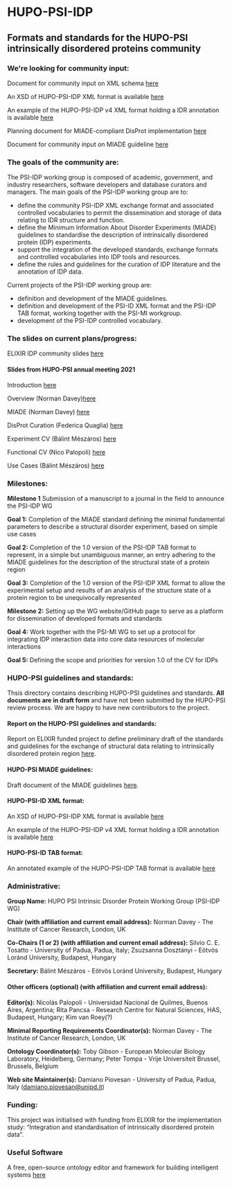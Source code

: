 # HUPO-PSI-IDP
## Formats and standards for the HUPO-PSI intrinsically disordered proteins community


### We're looking for community input:
Document for community input on XML schema [here](https://docs.google.com/document/d/1rfB3FiM6vSIGw3bQtQZdZeVhF-_fvTXMOu8UqdNfXdY/edit?usp=sharing)

An XSD of HUPO-PSI-IDP XML format is available [here](./formats/xml/draft_v4/PSI-ID_schema-v4.xsd)

An example of the HUPO-PSI-IDP v4 XML format holding a IDR annotation is available [here](./formats/xml/draft_v4/instance-v4-pmid_27515574.xml)

Planning document for MIADE-compliant DisProt implementation [here](https://docs.google.com/document/d/1wFRX5mDoVN-7Y4lk3z5NfbwQowU895OEqg8gpTQzTcE/edit?ts=607ed954)


Document for community input on MIADE guideline [here](https://docs.google.com/document/d/1SK7UvZrpg6KQkkXpcN90Pipqhyc_DdoUNHTWxnX0H-M/)

### The goals of the community are:
The PSI-IDP working group is composed of academic, government, and industry researchers, software developers and database curators and managers. The main goals of the PSI-IDP working group are to:
* define the community PSI-IDP XML exchange format and associated controlled vocabularies to permit the dissemination and storage of data relating to IDR structure and function.
* define the Minimum Information About Disorder Experiments (MIADE) guidelines to standardise the description of intrinsically disordered protein (IDP) experiments.
* support the integration of the developed standards, exchange formats and controlled vocabularies into IDP tools and resources.
* define the rules and guidelines for the curation of IDP literature and the annotation of IDP data.

Current projects of the PSI-IDP working group are:
* definition and development of the MIADE guidelines.
* definition and development of the PSI-ID XML format and the PSI-IDP TAB format, working together with the PSI-MI workgroup.
* development of the PSI-IDP controlled vocabulary.

### The slides on current plans/progress:
ELIXIR IDP community slides [here](https://docs.google.com/presentation/d/1VniSns2tD1f-rjF2grMKGqHPTWRYkECjLZ0KSJctQO0/edit?usp=sharing)


#### Slides from HUPO-PSI annual meeting 2021
Introduction [here](https://docs.google.com/presentation/d/1nn0BeRtmD9R-RVj2TAw-4LaSP4M7y8fDO0EUotzEX7I/edit?usp=sharing)

Overview (Norman Davey)[here](https://docs.google.com/presentation/d/1yNTuRpAjOPSFSEsSOARKO9s5gsblI6IgDUTYIubKLrE/edit?usp=sharing)

MIADE (Norman Davey) [here](https://docs.google.com/presentation/d/1nn0BeRtmD9R-RVj2TAw-4LaSP4M7y8fDO0EUotzEX7I/edit?usp=sharing)

DisProt Curation (Federica Quaglia) [here](https://drive.google.com/file/d/1wOL6PPhPhYP7twmtoX5R2p4EIEzriMvD/view?usp=sharing)

Experiment CV (Bálint Mészáros) [here](https://docs.google.com/presentation/d/1pe56fkPbUwE7dNvU1aLu27AOgSkq0UEmxNkfrMKu3lk/edit?usp=sharing)

Functional CV (Nico Palopoli) [here](https://docs.google.com/presentation/d/112gistj38bc6-44Mm8dWgB8_5bwl6RGXiYhBDNDZpP4/edit?usp=sharing)

Use Cases (Bálint Mészáros) [here](https://docs.google.com/presentation/d/14Y6Lvkb1sIORkCmV2VMjRj4ndhP3mARdy5JGqzWlO0Y/edit?usp=sharing)

### Milestones:
**Milestone 1** Submission of a manuscript to a journal in the field to announce the PSI-IDP WG

**Goal 1:** Completion of the MIADE standard defining the minimal fundamental parameters to describe a structural disorder experiment, based on simple use cases

**Goal 2:** Completion of the 1.0 version of the PSI-IDP TAB format to represent, in a simple but unambiguous manner, an entry adhering to the MIADE guidelines for the description of the structural state of a protein region

**Goal 3:** Completion of the 1.0 version of the PSI-IDP XML format to allow the experimental setup and results of an analysis of the structure state of a protein region to be unequivocally represented

**Milestone 2:** Setting up the WG website/GitHub page to serve as a platform for dissemination of developed formats and standards

**Goal 4:** Work together with the PSI-MI WG to set up a protocol for integrating IDP interaction data into core data resources of molecular interactions

**Goal 5:** Defining the scope and priorities for version 1.0 of the CV for IDPs

### HUPO-PSI guidelines and standards:
Thsis directory contains describing HUPO-PSI guidelines and standards. **All documents are in draft form** and have not been submitted by the HUPO-PSI review process. We are happy to have new contriibutors to the project.

#### Report on the HUPO-PSI guidelines and standards:
Report on ELIXIR funded project to define preliminary draft of the standards and guidelines for the exchange of structural data relating to intrinsically disordered protein region [here](https://docs.google.com/document/d/1vVGQ40wyZAT27CBaWFdg2FTJK-AoAfPo2b1H-Uk6Fgo/edit?usp=sharing).

#### HUPO-PSI MIADE guidelines:
Draft document of the MIADE guidelines [here](https://docs.google.com/document/d/1SK7UvZrpg6KQkkXpcN90Pipqhyc_DdoUNHTWxnX0H-M/edit?ts=60016618).

#### HUPO-PSI-ID XML format:
An XSD of HUPO-PSI-IDP XML format is available [here](./formats/xml/draft_v4/PSI-ID_schema-v4.xsd)

An example of the HUPO-PSI-IDP v4 XML format holding a IDR annotation is available [here](./formats/xml/draft_v4/instance-v4-pmid_27515574.xml)

#### HUPO-PSI-ID TAB format:
An annotated example of the HUPO-PSI-IDP TAB format is available [here](./formats/tab/draft_v2/HUPO-PSI-IDP_TAB_format.xlsx)

### Administrative:
**Group Name:** HUPO PSI Intrinsic Disorder Protein Working Group (PSI-IDP WG)

**Chair (with affiliation and current email address):** Norman Davey - The Institute of Cancer Research, London, UK 

**Co-Chairs (1 or 2) (with affiliation and current email address):** Silvio C. E. Tosatto - University of Padua, Padua, Italy; Zsuzsanna Dosztányi - Eötvös Loránd University, Budapest, Hungary

**Secretary:** Bálint Mészáros - Eötvös Loránd University, Budapest, Hungary

#### Other officers (optional) (with affiliation and current email address):
**Editor(s):** Nicolás Palopoli - Universidad Nacional de Quilmes, Buenos Aires, Argentina; Rita Pancsa - Research Centre for Natural Sciences, HAS, Budapest, Hungary; Kim van Roey(?)

**Minimal Reporting Requirements Coordinator(s):** Norman Davey - The Institute of Cancer Research, London, UK 

**Ontology Coordinator(s):** Toby Gibson - European Molecular Biology Laboratory, Heidelberg, Germany; Peter Tompa - Vrije Universiteit Brussel, Brussels, Belgium

**Web site Maintainer(s):** Damiano Piovesan - University of Padua, Padua, Italy (damiano.piovesan@unipd.it)

### Funding:
This project was initialised with funding from ELIXIR for the implementation study: “Integration and standardisation of intrinsically disordered protein data”.


### Useful Software
A free, open-source ontology editor and framework for building intelligent systems [here](https://protege.stanford.edu/)

